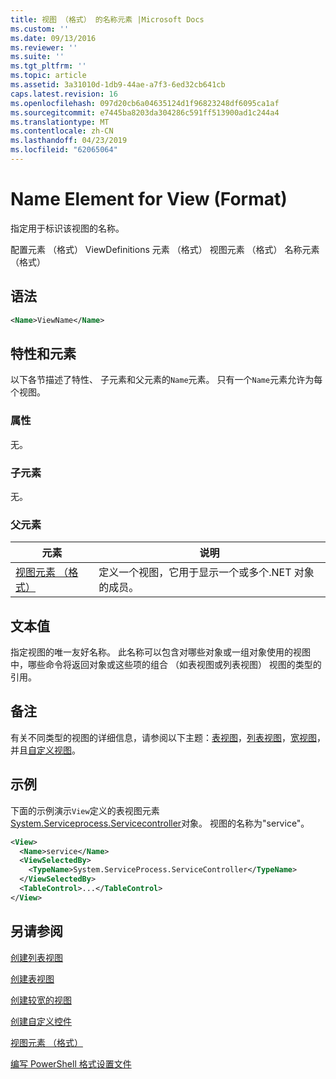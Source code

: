 ```yaml
---
title: 视图 （格式） 的名称元素 |Microsoft Docs
ms.custom: ''
ms.date: 09/13/2016
ms.reviewer: ''
ms.suite: ''
ms.tgt_pltfrm: ''
ms.topic: article
ms.assetid: 3a31010d-1db9-44ae-a7f3-6ed32cb641cb
caps.latest.revision: 16
ms.openlocfilehash: 097d20cb6a04635124d1f96823248df6095ca1af
ms.sourcegitcommit: e7445ba8203da304286c591ff513900ad1c244a4
ms.translationtype: MT
ms.contentlocale: zh-CN
ms.lasthandoff: 04/23/2019
ms.locfileid: "62065064"
---
```

# <a name="name-element-for-view-format"></a>Name Element for View (Format)

指定用于标识该视图的名称。

配置元素 （格式） ViewDefinitions 元素 （格式） 视图元素 （格式） 名称元素 （格式）

## <a name="syntax"></a>语法

```xml
<Name>ViewName</Name>
```

## <a name="attributes-and-elements"></a>特性和元素

以下各节描述了特性、 子元素和父元素的`Name`元素。 只有一个`Name`元素允许为每个视图。

### <a name="attributes"></a>属性

无。

### <a name="child-elements"></a>子元素

无。

### <a name="parent-elements"></a>父元素

|元素|说明|
|-------------|-----------------|
|[视图元素 （格式）](./view-element-format.md)|定义一个视图，它用于显示一个或多个.NET 对象的成员。|

## <a name="text-value"></a>文本值

指定视图的唯一友好名称。 此名称可以包含对哪些对象或一组对象使用的视图中，哪些命令将返回对象或这些项的组合 （如表视图或列表视图） 视图的类型的引用。

## <a name="remarks"></a>备注

有关不同类型的视图的详细信息，请参阅以下主题：[表视图](./creating-a-table-view.md)，[列表视图](./creating-a-list-view.md)，[宽视图](./creating-a-wide-view.md)，并且[自定义视图](./creating-custom-controls.md)。

## <a name="example"></a>示例

下面的示例演示`View`定义的表视图元素[System.Serviceprocess.Servicecontroller](/dotnet/api/System.ServiceProcess.ServiceController)对象。 视图的名称为"service"。

```xml
<View>
  <Name>service</Name>
  <ViewSelectedBy>
    <TypeName>System.ServiceProcess.ServiceController</TypeName>
  </ViewSelectedBy>
  <TableControl>...</TableControl>
</View>

```

## <a name="see-also"></a>另请参阅

[创建列表视图](./creating-a-list-view.md)

[创建表视图](./creating-a-table-view.md)

[创建较宽的视图](./creating-a-wide-view.md)

[创建自定义控件](./creating-custom-controls.md)

[视图元素 （格式）](./view-element-format.md)

[编写 PowerShell 格式设置文件](./writing-a-powershell-formatting-file.md)
